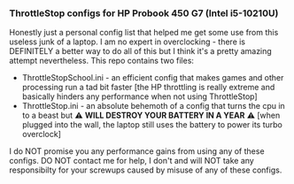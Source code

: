 ### ThrottleStop configs for HP Probook 450 G7 (Intel i5-10210U)
Honestly just a personal config list that helped me get some use from this useless junk of a laptop. I am no expert in overclocking - there is DEFINITELY a better way to do all of this but I think it's a pretty amazing attempt nevertheless.
This repo contains two files:
 - ThrottleStopSchool.ini - an efficient config that makes games and other processing run a tad bit faster [the HP throttling is really extreme and basically hinders any performance when not using ThrottleStop]
 - ThrottleStop.ini - an absolute behemoth of a config that turns the cpu in to a beast but ⚠️ **WILL DESTROY YOUR BATTERY IN A YEAR** ⚠️ [when plugged into the wall, the laptop still uses the battery to power its turbo overclock]

 I do NOT promise you any performance gains from using any of these configs. DO NOT contact me for help, I don't and will NOT take any responsibilty for your screwups caused by misuse of any of these configs.